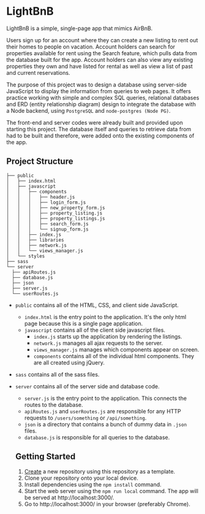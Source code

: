 # LightBnB

LightBnB is a simple, single-page app that mimics AirBnB.

Users sign up for an account where they can create a new listing to rent out their homes to people on vacation. Account holders can search for properties available for rent using the Search feature, which pulls data from the database built for the app. Account holders can also view any existing properties they own and have listed for rental as well as view a list of past and current reservations.

The purpose of this project was to design a database using server-side JavaScript to display the information from queries to web pages. It offers practice working with simple and complex SQL queries, relational databases and ERD (entity relationship diagram) design to integrate the database with a Node backend, using `PostgreSQL` and `node-postgres (Node PG)`.

The front-end and server codes were already built and provided upon starting this project. The database itself and queries to retrieve data from had to be built and therefore, were added onto the existing components of the app.

## Project Structure

```
├── public
│   ├── index.html
│   ├── javascript
│   │   ├── components 
│   │   │   ├── header.js
│   │   │   ├── login_form.js
│   │   │   ├── new_property_form.js
│   │   │   ├── property_listing.js
│   │   │   ├── property_listings.js
│   │   │   ├── search_form.js
│   │   │   └── signup_form.js
│   │   ├── index.js
│   │   ├── libraries
│   │   ├── network.js
│   │   └── views_manager.js
│   └── styles
├── sass
└── server
  ├── apiRoutes.js
  ├── database.js
  ├── json
  ├── server.js
  └── userRoutes.js
```

* `public` contains all of the HTML, CSS, and client side JavaScript. 
  * `index.html` is the entry point to the application. It's the only html page because this is a single page application.
  * `javascript` contains all of the client side javascript files.
    * `index.js` starts up the application by rendering the listings.
    * `network.js` manages all ajax requests to the server.
    * `views_manager.js` manages which components appear on screen.
    * `components` contains all of the individual html components. They are all created using jQuery.
* `sass` contains all of the sass files. 
* `server` contains all of the server side and database code.
  * `server.js` is the entry point to the application. This connects the routes to the database.
  * `apiRoutes.js` and `userRoutes.js` are responsible for any HTTP requests to `/users/something` or `/api/something`. 
  * `json` is a directory that contains a bunch of dummy data in `.json` files.
  * `database.js` is responsible for all queries to the database.


  ## Getting Started

  1. [Create](https://docs.github.com/en/repositories/creating-and-managing-repositories/creating-a-repository-from-a-template) a new repository using this repository as a template.
  2. Clone your repository onto your local device.
  3. Install dependencies using the `npm install` command.
  4. Start the web server using the `npm run local` command. The app will be served at http://localhost:3000/.
  5. Go to http://localhost:3000/ in your browser (preferably Chrome).
